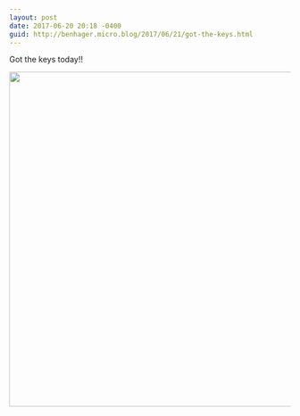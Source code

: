```yaml
---
layout: post
date: 2017-06-20 20:18 -0400
guid: http://benhager.micro.blog/2017/06/21/got-the-keys.html
---
```

Got the keys today!!

<img src="http://benhager.micro.blog/uploads/2017/2248f2b857.jpg" width="600" height="600" style="height: auto" />
